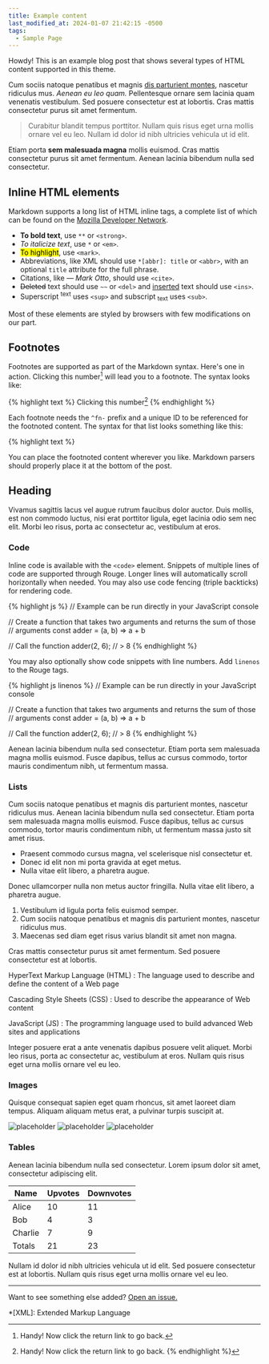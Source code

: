 ```yaml
---
title: Example content
last_modified_at: 2024-01-07 21:42:15 -0500
tags:
  - Sample Page
---
```


<p class="message">
  Howdy! This is an example blog post that shows several types of HTML content
  supported in this theme.
</p>

<!-- more -->

Cum sociis natoque penatibus et magnis <a href="#">dis parturient montes</a>,
nascetur ridiculus mus. *Aenean eu leo quam.* Pellentesque ornare sem lacinia
quam venenatis vestibulum. Sed posuere consectetur est at lobortis. Cras mattis
consectetur purus sit amet fermentum.

> Curabitur blandit tempus porttitor. Nullam quis risus eget urna mollis ornare
> vel eu leo. Nullam id dolor id nibh ultricies vehicula ut id elit.

Etiam porta **sem malesuada magna** mollis euismod. Cras mattis consectetur
purus sit amet fermentum. Aenean lacinia bibendum nulla sed consectetur.

## Inline HTML elements

Markdown supports a long list of HTML inline tags, a complete list of which can
be found on the [Mozilla Developer Network][1].

- **To bold text**, use `**` or `<strong>`.
- *To italicize text*, use `*` or `<em>`.
- <mark>To highlight</mark>, use `<mark>`.
- Abbreviations, like XML should use `*[abbr]: title` or `<abbr>`, with an
  optional `title` attribute for the full phrase.
- Citations, like <cite>&mdash; Mark Otto</cite>, should use `<cite>`.
- ~~Deleted~~ text should use `~~` or `<del>` and <ins>inserted</ins> text
  should use `<ins>`.
- Superscript <sup>text</sup> uses `<sup>` and subscript <sub>text</sub> uses
  `<sub>`.

Most of these elements are styled by browsers with few modifications on our
part.

## Footnotes

Footnotes are supported as part of the Markdown syntax. Here's one in action.
Clicking this number[^fn-example_footnote] will lead you to a footnote. The
syntax looks like:

{% highlight text %}
Clicking this number[^fn-sample_footnote]
{% endhighlight %}

Each footnote needs the `^fn-` prefix and a unique ID to be referenced for the
footnoted content. The syntax for that list looks something like this:

{% highlight text %}
[^fn-sample_footnote]: Handy! Now click the return link to go back.
{% endhighlight %}

You can place the footnoted content wherever you like. Markdown parsers should
properly place it at the bottom of the post.

## Heading

Vivamus sagittis lacus vel augue rutrum faucibus dolor auctor. Duis mollis, est
non commodo luctus, nisi erat porttitor ligula, eget lacinia odio sem nec elit.
Morbi leo risus, porta ac consectetur ac, vestibulum at eros.

### Code

Inline code is available with the `<code>` element. Snippets of multiple lines
of code are supported through Rouge. Longer lines will automatically scroll
horizontally when needed. You may also use code fencing (triple backticks) for
rendering code.

{% highlight js %}
// Example can be run directly in your JavaScript console

// Create a function that takes two arguments and returns the sum of those
// arguments
const adder = (a, b) => a + b

// Call the function
adder(2, 6);
// > 8
{% endhighlight %}

You may also optionally show code snippets with line numbers. Add `linenos` to
the Rouge tags.

{% highlight js linenos %}
// Example can be run directly in your JavaScript console

// Create a function that takes two arguments and returns the sum of those
// arguments
const adder = (a, b) => a + b

// Call the function
adder(2, 6);
// > 8
{% endhighlight %}

Aenean lacinia bibendum nulla sed consectetur. Etiam porta sem malesuada magna
mollis euismod. Fusce dapibus, tellus ac cursus commodo, tortor mauris
condimentum nibh, ut fermentum massa.

### Lists

Cum sociis natoque penatibus et magnis dis parturient montes, nascetur ridiculus
mus. Aenean lacinia bibendum nulla sed consectetur. Etiam porta sem malesuada
magna mollis euismod. Fusce dapibus, tellus ac cursus commodo, tortor mauris
condimentum nibh, ut fermentum massa justo sit amet risus.

- Praesent commodo cursus magna, vel scelerisque nisl consectetur et.
- Donec id elit non mi porta gravida at eget metus.
- Nulla vitae elit libero, a pharetra augue.

Donec ullamcorper nulla non metus auctor fringilla. Nulla vitae elit libero, a
pharetra augue.

1. Vestibulum id ligula porta felis euismod semper.
2. Cum sociis natoque penatibus et magnis dis parturient montes, nascetur
   ridiculus mus.
3. Maecenas sed diam eget risus varius blandit sit amet non magna.

Cras mattis consectetur purus sit amet fermentum. Sed posuere consectetur est at
lobortis.

HyperText Markup Language (HTML)
: The language used to describe and define the content of a Web page

Cascading Style Sheets (CSS)
: Used to describe the appearance of Web content

JavaScript (JS)
: The programming language used to build advanced Web sites and applications

Integer posuere erat a ante venenatis dapibus posuere velit aliquet. Morbi leo
risus, porta ac consectetur ac, vestibulum at eros. Nullam quis risus eget urna
mollis ornare vel eu leo.

### Images

Quisque consequat sapien eget quam rhoncus, sit amet laoreet diam tempus.
Aliquam aliquam metus erat, a pulvinar turpis suscipit at.

![placeholder](https://via.placeholder.com/800x400 "Large example image")
![placeholder](https://via.placeholder.com/400x200 "Medium example image")
![placeholder](https://via.placeholder.com/200x200 "Small example image")

### Tables

Aenean lacinia bibendum nulla sed consectetur. Lorem ipsum dolor sit amet,
consectetur adipiscing elit.

| Name    | Upvotes | Downvotes |
| ------- | ------- | --------- |
| Alice   | 10      | 11        |
| Bob     | 4       | 3         |
| Charlie | 7       | 9         |
| Totals  | 21      | 23        |

Nullam id dolor id nibh ultricies vehicula ut id elit. Sed posuere consectetur
est at lobortis. Nullam quis risus eget urna mollis ornare vel eu leo.

---

Want to see something else added? [Open an issue.][2]

[^fn-example_footnote]: Handy! Now click the return link to go back.

*[XML]: Extended Markup Language

[1]: https://developer.mozilla.org/en-US/docs/Web/HTML/Element
[2]: https://github.com/TwoPizza9621536/accessible-lanyon/issues/new
